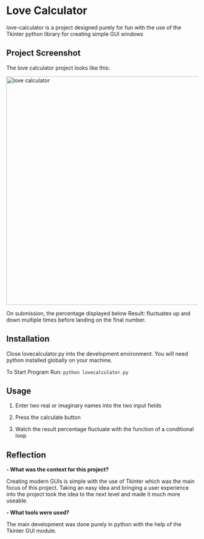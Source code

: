  # Love Calculator

love-calculator is a project designed purely for fun with the use of the Tkinter python library for creating simple GUI windows

## Project Screenshot

The love calculator project looks like this:

<img src="https://github.com/danctila/love-calculator/assets/134968796/e95160d9-b4e3-4d46-9e33-9ebe3eeb41b2" alt="love calculator" width="600"/>

On submission, the percentage displayed below Result: fluctuates up and down multiple times before landing on the final number.

## Installation

Close lovecalculator.py into the development environment. You will need python installed globally on your machine.

To Start Program Run:
``
python lovecalculator.py
``

## Usage
1. Enter two real or imaginary names into the two input fields

2. Press the calculate button

3. Watch the result percentage fluctuate with the function of a conditional loop

## Reflection

**- What was the context for this project?**

Creating modern GUIs is simple with the use of Tkinter which was the main focus of this project. Taking an easy idea and bringing a user experience into the project took the idea to the next level and made it much more useable.


**- What tools were used?**

The main development was done purely in python with the help of the Tkinter GUI module.



